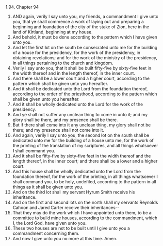 1.94. Chapter 94
1. AND again, verily I say unto you, my friends, a commandment I give unto you, that ye shall commence a work of laying out and preparing a beginning and foundation of the city of the stake of Zion, here in the land of Kirtland, beginning at my house.
2. And behold, it must be done according to the pattern which I have given unto you.
3. And let the first lot on the south be consecrated unto me for the building of a house for the presidency, for the work of the presidency, in obtaining revelations; and for the work of the ministry of the presidency, in all things pertaining to the church and kingdom.
4. Verily I say unto you, that it shall be built fifty-five by sixty-five feet in the width thereof and in the length thereof, in the inner court.
5. And there shall be a lower court and a higher court, according to the pattern which shall be given unto you hereafter.
6. And it shall be dedicated unto the Lord from the foundation thereof, according to the order of the priesthood, according to the pattern which shall be given unto you hereafter.
7. And it shall be wholly dedicated unto the Lord for the work of the presidency.
8. And ye shall not suffer any unclean thing to come in unto it; and my glory shall be there, and my presence shall be there.
9. But if there shall come into it any unclean thing, my glory shall not be there; and my presence shall not come into it.
10. And again, verily I say unto you, the second lot on the south shall be dedicated unto me for the building of a house unto me, for the work of the printing of the translation of my scriptures, and all things whatsoever I shall command you.
11. And it shall be fifty-five by sixty-five feet in the width thereof and the length thereof, in the inner court; and there shall be a lower and a higher court.
12. And this house shall be wholly dedicated unto the Lord from the foundation thereof, for the work of the printing, in all things whatsoever I shall command you, to be holy, undefiled, according to the pattern in all things as it shall be given unto you.
13. And on the third lot shall my servant Hyrum Smith receive his inheritance.
14. And on the first and second lots on the north shall my servants Reynolds Cahoon and Jared Carter receive their inheritances--
15. That they may do the work which I have appointed unto them, to be a committee to build mine houses, according to the commandment, which I, the Lord God, have given unto you.
16. These two houses are not to be built until I give unto you a commandment concerning them.
17. And now I give unto you no more at this time. Amen.

